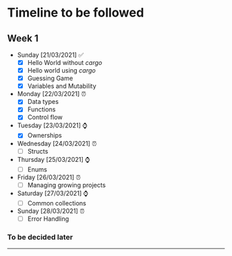 # Timeline to be followed

## Week 1
- Sunday [21/03/2021] ✅ 
  - [x] Hello World without _cargo_
  - [x] Hello world using _cargo_
  - [x] Guessing Game
  - [x] Variables and Mutability
- Monday [22/03/2021] ⏰
  - [x] Data types
  - [x] Functions
  - [x] Control flow
- Tuesday [23/03/2021] ⌚
  - [x] Ownerships
- Wednesday [24/03/2021] ⏰
  - [ ] Structs
- Thursday [25/03/2021] ⌚
  - [ ] Enums
- Friday [26/03/2021] ⏰
  - [ ] Managing growing projects
- Saturday [27/03/2021] ⌚
  - [ ] Common collections 
- Sunday [28/03/2021] ⏰
  - [ ]  Error Handling

### To be decided later
---
